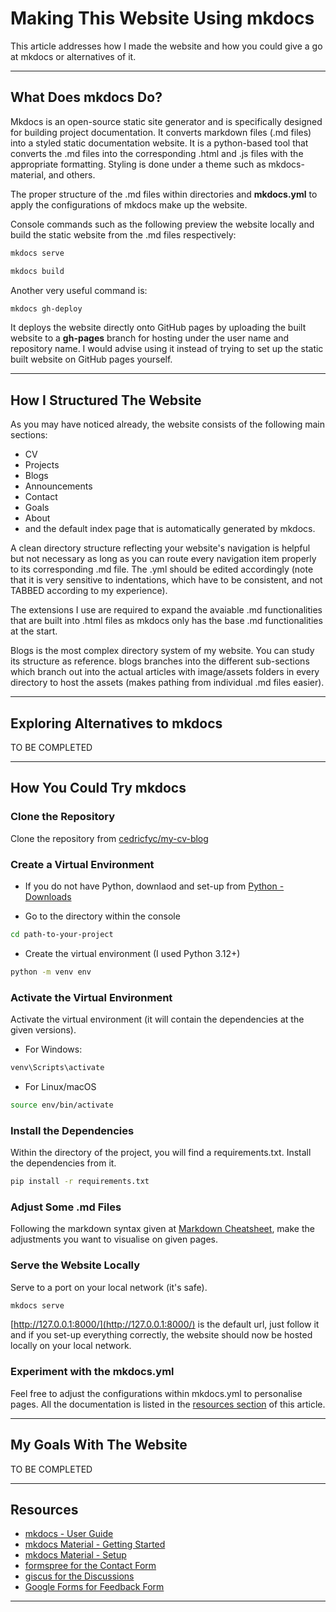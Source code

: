 # Making This Website Using mkdocs

This article addresses how I made the website and how you could give a go at mkdocs or alternatives of it.

---

## What Does mkdocs Do?

Mkdocs is an open-source static site generator and is specifically designed for building project documentation. It converts markdown files (.md files) into a styled static documentation website. It is a python-based tool that converts the .md files into the corresponding .html and .js files with the appropriate formatting. Styling is done under a theme such as mkdocs-material, and others.

The proper structure of the .md files within directories and **mkdocs.yml**  to apply the configurations of mkdocs make up the website. 

Console commands such as the following preview the website locally and build the static website from the .md files respectively:

```bash
mkdocs serve

mkdocs build
```

Another very useful command is:

```bash
mkdocs gh-deploy
```

It deploys the website directly onto GitHub pages by uploading the built website to a **gh-pages** branch for hosting under the user name and repository name. I would advise using it instead of trying to set up the static built website on GitHub pages yourself.

---

## How I Structured The Website

As you may have noticed already, the website consists of the following main sections:
- CV
- Projects
- Blogs
- Announcements
- Contact
- Goals
- About
- and the default index page that is automatically generated by mkdocs.

A clean directory structure reflecting your website's navigation is helpful but not necessary as long as you can route every navigation item properly to its corresponding .md file. The .yml should be edited accordingly (note that it is very sensitive to indentations, which have to be consistent, and not TABBED according to my experience).

The extensions I use are required to expand the avaiable .md functionalities that are built into .html files as mkdocs only has the base .md functionalities at the start.

Blogs is the most complex directory system of my website. You can study its structure as reference. blogs branches into the different sub-sections which branch out into the actual articles with image/assets folders in every directory to host the assets (makes pathing from individual .md files easier).

---

## Exploring Alternatives to mkdocs

TO BE COMPLETED

---

## How You Could Try mkdocs

### Clone the Repository

Clone the repository from [cedricfyc/my-cv-blog](https://github.com/cedricfyc/my-cv-blog/tree/main#)

### Create a Virtual Environment

- If you do not have Python, downlaod and set-up from [Python - Downloads](https://www.python.org/downloads/)

- Go to the directory within the console

```bash
cd path-to-your-project
```

- Create the virtual environment (I used Python 3.12+)

```bash
python -m venv env
```

### Activate the Virtual Environment

Activate the virtual environment (it will contain the dependencies at the given versions).

- For Windows:

```bash
venv\Scripts\activate
```

- For Linux/macOS

```bash
source env/bin/activate
```

### Install the Dependencies

Within the directory of the project, you will find a requirements.txt. Install the dependencies from it.

```bash
pip install -r requirements.txt
```

### Adjust Some .md Files

Following the markdown syntax given at [Markdown Cheatsheet](../blog/misc/cheatsheet.md), make the adjustments you want to visualise on given pages.

### Serve the Website Locally

Serve to a port on your local network (it's safe).

```bash
mkdocs serve
```

[http://127.0.0.1:8000/](http://127.0.0.1:8000/) is the default url, just follow it and if you set-up everything correctly, the website should now be hosted locally on your local network.

### Experiment with the mkdocs.yml

Feel free to adjust the configurations within mkdocs.yml to personalise pages. All the documentation is listed in the [resources section](#resources) of this article.

---

## My Goals With The Website

TO BE COMPLETED

---

## Resources

- [mkdocs - User Guide](https://www.mkdocs.org/user-guide/)
- [mkdocs Material - Getting Started](https://squidfunk.github.io/mkdocs-material/getting-started/)
- [mkdocs Material - Setup](https://squidfunk.github.io/mkdocs-material/setup/)
- [formspree for the Contact Form](https://formspree.io/)
- [giscus for the Discussions](https://giscus.app/)
- [Google Forms for Feedback Form](https://docs.google.com/forms/)

---